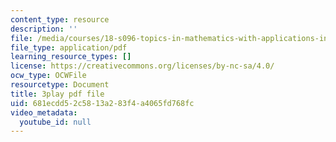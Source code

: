 ```yaml
---
content_type: resource
description: ''
file: /media/courses/18-s096-topics-in-mathematics-with-applications-in-finance-fall-2013/681ecdd52c5813a283f4a4065fd768fc_eG_aRPy1KVE.pdf
file_type: application/pdf
learning_resource_types: []
license: https://creativecommons.org/licenses/by-nc-sa/4.0/
ocw_type: OCWFile
resourcetype: Document
title: 3play pdf file
uid: 681ecdd5-2c58-13a2-83f4-a4065fd768fc
video_metadata:
  youtube_id: null
---
```

